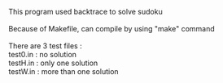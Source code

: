 This program used backtrace to solve sudoku<br>
<br>
Because of Makefile, can compile by using "make" command<br>
<br>
There are 3 test files :<br>
test0.in : no solution<br>
testH.in : only one solution<br>
testW.in : more than one solution<br>
